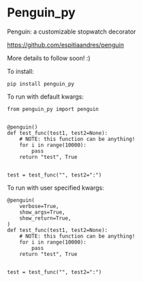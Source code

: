 # Penguin_py

Penguin: a customizable stopwatch decorator

https://github.com/espitiaandres/penguin

More details to follow soon! :)

To install:

`pip install penguin_py`

To run with default kwargs:

```
from penguin_py import penguin


@penguin()
def test_func(test1, test2=None):
    # NOTE: this function can be anything!
    for i in range(10000):
        pass
    return "test", True


test = test_func("", test2=":")
```

To run with user specified kwargs:

```
@penguin(
    verbose=True,
    show_args=True,
    show_return=True,
)
def test_func(test1, test2=None):
    # NOTE: this function can be anything!
    for i in range(10000):
        pass
    return "test", True


test = test_func("", test2=":")
```
